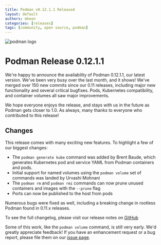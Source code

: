 ```yaml
---
title: Podman v0.12.1.1 Released
layout: default
authors: mheon
categories: [releases]
tags: [community, open source, podman]
---
```


![podman logo](https://podman.io/images/podman.svg)

# Podman Release 0.12.1.1

We're happy to announce the availability of Podman 0.12.1.1, our latest version. We've been very busy over the last month, and it shows! We've merged over 150 new commits since our 0.11 releases, including major new functionality and several critical bugfixes. Pods, Kubernetes compatibility, and container volumes all saw major improvements.

We hope everyone enjoys the release, and stays with us in the future as Podman gets closer to 1.0. As always, many thanks to everyone who contributed to this release!

<!--readmore-->
## Changes
This release comes with many exciting new features. To highlight a few of our biggest changes:

  * The `podman generate kube` command was added by Brent Baude, which generates Kubernetes pod and service YAML from Podman containers and pods.
  * Initial support for named volumes using the `podman volume` set of commands was landed by Urvashi Mohnani
  * The `podman rm` and `podman rmi` commands can now prune unused containers and images with the `--prune` flag
  * Ports can now be published to the host from pods

Numerous bugs were fixed as well, including a breaking change in rootless Podman found in 0.11.x releases.

To see the full changelog, please visit our release notes on [GitHub](https://github.com/containers/podman/blob/main/RELEASE_NOTES.md)

Some of this work, like the `podman volume` command, is still very early. We'd greatly appreciate feedback! If you have an enhancement request or a bug report, please file them on our [issue page](https://github.com/containers/podman/issues).
